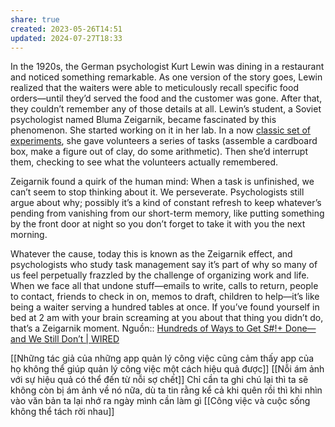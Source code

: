 ```yaml
---
share: true
created: 2023-05-26T14:51
updated: 2024-07-27T18:33
---
```

In the 1920s, the German psychologist Kurt Lewin was dining in a restaurant and noticed something remarkable. As one version of the story goes, Lewin realized that the waiters were able to meticulously recall specific food orders—until they’d served the food and the customer was gone. After that, they couldn’t remember any of those details at all. Lewin’s student, a Soviet psychologist named Bluma Zeigarnik, became fascinated by this phenomenon. She started working on it in her lab. In a now [classic set of experiments](https://codeblab.com/wp-content/uploads/2009/12/On-Finished-and-Unfinished-Tasks.pdf), she gave volunteers a series of tasks (assemble a cardboard box, make a figure out of clay, do some arithmetic). Then she’d interrupt them, checking to see what the volunteers actually remembered.

Zeigarnik found a quirk of the human mind: When a task is unfinished, we can’t seem to stop thinking about it. We perseverate. Psychologists still argue about why; possibly it’s a kind of constant refresh to keep whatever’s pending from vanishing from our short-term memory, like putting something by the front door at night so you don’t forget to take it with you the next morning.

Whatever the cause, today this is known as the Zeigarnik effect, and psychologists who study task management say it’s part of why so many of us feel perpetually frazzled by the challenge of organizing work and life. When we face all that undone stuff—emails to write, calls to return, people to contact, friends to check in on, memos to draft, children to help—it’s like being a waiter serving a hundred tables at once. If you’ve found yourself in bed at 2 am with your brain screaming at you about that thing you didn’t do, that’s a Zeigarnik moment.
Nguồn:: [Hundreds of Ways to Get S#!+ Done—and We Still Don’t | WIRED](https://www.wired.com/story/to-do-apps-failed-productivity-tools/)

[[Những tác giả của những app quản lý công việc cũng cảm thấy app của họ không thể giúp quản lý công việc một cách hiệu quả được]]
[[Nỗi ám ảnh với sự hiệu quả có thể đến từ nỗi sợ chết]]
Chỉ cần ta ghi chú lại thì ta sẽ không còn bị ám ảnh về nó nữa, dù ta tin rằng kể cả khi quên rồi thì khi nhìn vào văn bản ta lại nhớ ra ngày mình cần làm gì
[[Công việc và cuộc sống không thể tách rời nhau]]
